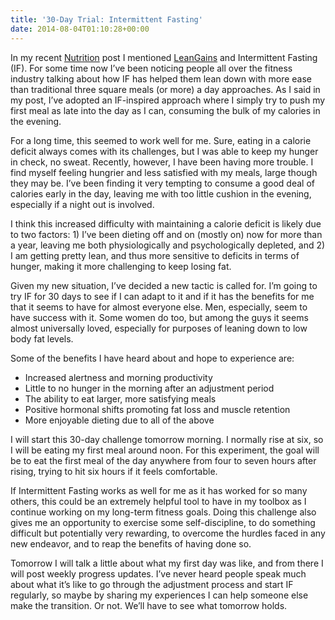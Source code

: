 ```yaml
---
title: '30-Day Trial: Intermittent Fasting'
date: 2014-08-04T01:10:28+00:00
---
```

In my recent [Nutrition][1] post I mentioned [LeanGains][2] and Intermittent Fasting (IF). For some time now I&#8217;ve been noticing people all over the fitness industry talking about how IF has helped them lean down with more ease than traditional three square meals (or more) a day approaches. As I said in my post, I&#8217;ve adopted an IF-inspired approach where I simply try to push my first meal as late into the day as I can, consuming the bulk of my calories in the evening.

For a long time, this seemed to work well for me. Sure, eating in a calorie deficit always comes with its challenges, but I was able to keep my hunger in check, no sweat. Recently, however, I have been having more trouble. I find myself feeling hungrier and less satisfied with my meals, large though they may be. I&#8217;ve been finding it very tempting to consume a good deal of calories early in the day, leaving me with too little cushion in the evening, especially if a night out is involved.

I think this increased difficulty with maintaining a calorie deficit is likely due to two factors: 1) I&#8217;ve been dieting off and on (mostly on) now for more than a year, leaving me both physiologically and psychologically depleted, and 2) I am getting pretty lean, and thus more sensitive to deficits in terms of hunger, making it more challenging to keep losing fat.

Given my new situation, I&#8217;ve decided a new tactic is called for. I&#8217;m going to try IF for 30 days to see if I can adapt to it and if it has the benefits for me that it seems to have for almost everyone else. Men, especially, seem to have success with it. Some women do too, but among the guys it seems almost universally loved, especially for purposes of leaning down to low body fat levels.

Some of the benefits I have heard about and hope to experience are:

  * Increased alertness and morning productivity
  * Little to no hunger in the morning after an adjustment period
  * The ability to eat larger, more satisfying meals
  * Positive hormonal shifts promoting fat loss and muscle retention
  * More enjoyable dieting due to all of the above

I will start this 30-day challenge tomorrow morning. I normally rise at six, so I will be eating my first meal around noon. For this experiment, the goal will be to eat the first meal of the day anywhere from four to seven hours after rising, trying to hit six hours if it feels comfortable.

If Intermittent Fasting works as well for me as it has worked for so many others, this could be an extremely helpful tool to have in my toolbox as I continue working on my long-term fitness goals. Doing this challenge also gives me an opportunity to exercise some self-discipline, to do something difficult but potentially very rewarding, to overcome the hurdles faced in any new endeavor, and to reap the benefits of having done so.

Tomorrow I will talk a little about what my first day was like, and from there I will post weekly progress updates. I&#8217;ve never heard people speak much about what it&#8217;s like to go through the adjustment process and start IF regularly, so maybe by sharing my experiences I can help someone else make the transition. Or not. We&#8217;ll have to see what tomorrow holds.

 [1]: https://joshuakeel.com/how-i-lost-130-pounds-and-counting-nutrition/
 [2]: https://leangains.com/the-leangains-guide/